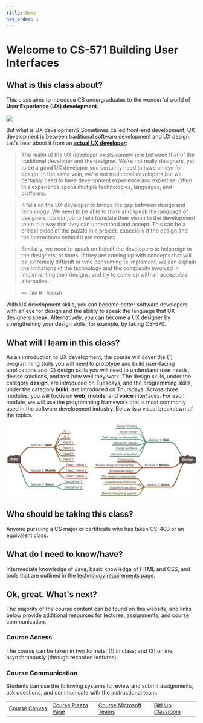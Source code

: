 ```yaml
---
title: Home
nav_order: 1
---
```

# Welcome to CS-571 Building User Interfaces

## What is this class about?
This class aims to introduce CS undergraduates to the wonderful world of **User Experience (UX) development**.

<img src="https://www.seeresponse.com/wp-content/uploads/2019/02/ui-ux-design-graphic.jpg" width="450" align="center" />

But what is UX development? Sometimes called front-end development, UX development is between traditional software development and UX design. Let's hear about it from an  <a target="_blank" href="https://uxmag.com/articles/hi-im-a-ux-developer-youre-a-what"><strong>actual UX developer</strong></a>:

> The realm of the UX developer exists somewhere between that of the traditional developer and the designer. We’re not really designers, yet to be a good UX developer you certainly need to have an eye for design. In the same vein, we’re not traditional developers but we certainly need to have development experience and expertise. Often this experience spans multiple technologies, languages, and platforms.

> It falls on the UX developer to bridge the gap between design and technology. We need to be able to think and speak the language of designers. It’s our job to help translate their vision to the development team in a way that they can understand and accept. This can be a critical piece of the puzzle in a project, especially if the design and the interactions behind it are complex.

> Similarly, we need to speak on behalf the developers to help reign in the designers, at times. If they are coming up with concepts that will be extremely difficult or time consuming to implement, we can explain the limitations of the technology and the complexity involved in implementing their designs, and try to come up with an acceptable alternative.

> — Tim R. Todish

With UX development skills, you can become better software developers with an eye for design and the ability to speak the language that UX designers speak. Alternatively, you can become a UX designer by strengthening your design skills, for example, by taking CS-570.

## What will I learn in this class?
As an introduction to UX development, the course will cover the (1) programming skills you will need to prototype and build user-facing applications and (2) design skills you will need to understand user needs, devise solutions, and test how well they work. The design skills, under the category **design**, are introduced on Tuesdays, and the programming skills, under the category **build**, are introduced on Thursdays. Across three modules, you will focus on **web**, **mobile**, and **voice** interfaces. For each module, we will use the programming framework that is most commonly used in the software development industry. Below is a visual breakdown of the topics.

<img src="figures/Topics.png" width="800" />

## Who should be taking this class?
Anyone pursuing a CS major or certificate who has taken CS-400 or an equivalent class.

## What do I need to know/have?
Intermediate knowledge of Java, basic knowledge of HTML and CSS, and tools that are outlined in the [technology requirements page](technology.html).

## Ok, great. What's next?

The majority of the course content can be found on this website, and links below provide additional resources for lectures, assignments, and course communication.

### Course Access

The course can be taken in two formats: (1) in class; and (2) online, asynchronously (through recorded lectures). 


<!-- <table>
<tr>
	<td>
		<a class="label" href="">Course time & location</a>
	</td>
	<td>
		TR 11:00-12:15 pm
	</td>
	<td>
    <span class="fs-3"><a target="_blank" class="btn btn-green" href="http://go.wisc.edu/n6986j">Live stream</a></span>
	</td>
</tr>
</table> -->
### Course Communication

Students can use the following systems to review and submit assignments, ask questions, and communicate with the instructional team.

 <table>
<tr>
	<td>
		<span class="fs-3"><a class="btn" href="https://canvas.wisc.edu/courses/273395">Course Canvas</a></span>
	</td>
	<td>
		<span class="fs-3"><a class="btn" href="piazza.com/wisc/fall2021/cs571">Course Piazza Page</a></span>
	</td>
	<td>
		<span class="fs-3"><a class="btn" target="_blank" href="https://teams.microsoft.com/l/team/19%3alPXH5jeZKL7HaSjjo3QDECKCsh7nFv5EUfqqp7sAPA01%40thread.tacv2/conversations?groupId=eb582d1e-43a6-4b82-a17b-7234cfc8ca76&tenantId=2ca68321-0eda-4908-88b2-424a8cb4b0f9">Course Microsoft Teams</a></span>
	</td>
  <td>
		<span class="fs-3"><a class="btn" target="_blank" href="https://classroom.github.com/classrooms/83735513-hci-uwmadison-cs571-f21">GitHub Classroom</a></span>
	</td>
</tr>
</table> 

